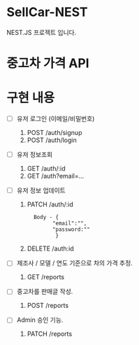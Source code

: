 # SellCar-NEST
NEST.JS 프로젝트 입니다.
# 중고차 가격 API

# 구현 내용
- [ ] 유저 로그인 (이메일/비밀번호)
    1) POST /auth/signup
    2) POST /auth/login
- [ ] 유저 정보조회
    1) GET /auth/:id
    2) GET /auth?email=...
- [ ] 유저 정보 업데이트
    1) PATCH /auth/:id
        ```
          Body - {
                "email":"",
                "password:""
                 }
        ```
    2) DELETE /auth:id
    
 - [ ] 제조사 / 모델 / 연도 기준으로 차의 가격 추정. 
    1) GET /reports
 - [ ] 중고차를 판매글 작성.
    1) POST /reports
 - [ ] Admin 승인 기능. 
    1) PATCH /reports
